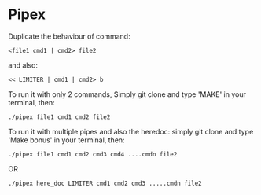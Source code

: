 # Pipex

Duplicate the behaviour of command:
```
<file1 cmd1 | cmd2> file2
```
and also:
```
<< LIMITER | cmd1 | cmd2> b
```

To run it with only 2 commands,
Simply git clone and type 'MAKE' in your terminal, then:

```
./pipex file1 cmd1 cmd2 file2
```

To run it with multiple pipes and also the heredoc:
simply git clone and type 'Make bonus' in your terminal, then:

```
./pipex file1 cmd1 cmd2 cmd3 cmd4 ....cmdn file2
```

OR

```
./pipex here_doc LIMITER cmd1 cmd2 cmd3 .....cmdn file2
```
